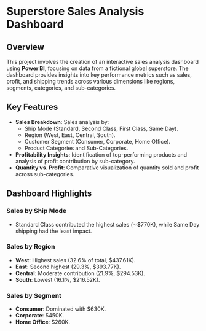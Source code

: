 # Superstore Sales Analysis Dashboard

## Overview
This project involves the creation of an interactive sales analysis dashboard using **Power BI**, focusing on data from a fictional global superstore. The dashboard provides insights into key performance metrics such as sales, profit, and shipping trends across various dimensions like regions, segments, categories, and sub-categories.

## Key Features

- **Sales Breakdown**: Sales analysis by:
  - Ship Mode (Standard, Second Class, First Class, Same Day).
  - Region (West, East, Central, South).
  - Customer Segment (Consumer, Corporate, Home Office).
  - Product Categories and Sub-Categories.
- **Profitability Insights**: Identification of top-performing products and analysis of profit contribution by sub-category.
- **Quantity vs. Profit**: Comparative visualization of quantity sold and profit across sub-categories.

## Dashboard Highlights

### Sales by Ship Mode
- Standard Class contributed the highest sales (∼$770K), while Same Day shipping had the least impact.

### Sales by Region
- **West**: Highest sales (32.6% of total, $437.61K).
- **East**: Second highest (29.3%, $393.77K).
- **Central**: Moderate contribution (21.9%, $294.53K).
- **South**: Lowest (16.1%, $216.52K).

### Sales by Segment
- **Consumer**: Dominated with $630K.
- **Corporate**: $450K.
- **Home Office**: $260K.
